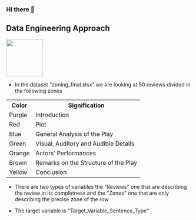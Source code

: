 ### Hi there 👋 

## Data Engineering Approach 

<img align="center" src="https://cdn-icons-png.flaticon.com/512/2861/2861645.png" width="100">

* In the dataset "zoning_final.xlsx" we are looking at 50 reviews divided in the following zones

<table>
  <tr>
    <th>Color</th>
    <th>Signification</th>
  </tr>
  <tr>
    <td>Purple</td>
    <td>Introduction</td>
  </tr>
  <tr>
    <td>Red</td>
    <td>Plot</td>
  </tr>
  <tr>
    <td>Blue</td>
    <td>General Analysis of the Play</td>
  </tr>
  <tr>
    <td>Green</td>
    <td>Visual, Auditory and Audible Details</td>
  </tr>
  <tr>
    <td>Orange</td>
    <td>Actors’ Performances</td>
  </tr>
  <tr>
    <td>Brown</td>
    <td>Remarks on the Structure of the Play</td>
  </tr>
  <tr>
    <td>Yellow</td>
    <td>Conclusion</td>
  </tr>
</table>


* There are two types of variables the "Reviews" one that are describing the review in its completness and the "Zones" one that are only describing the precise zone of the row

* The target variable is "Target_Variable_Sentence_Type"








